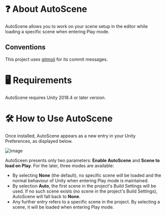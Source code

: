 # ❓ About AutoScene

AutoScene allows you to work on your scene setup in the editor while loading a specific scene when entering Play mode.

## Conventions

This project uses [gitmoji](https://gitmoji.dev) for its commit messages.

# 🖥 Requirements

AutoScene requires Unity 2018.4 or later version.

# 🛠 How to Use AutoScene

Once installed, AutoScene appears as a new entry in your Unity Preferences, as displayed below.

![image](https://user-images.githubusercontent.com/3322862/123942946-e8926a80-d99b-11eb-95f6-289d00577570.png)

AutoSceen presents only two parameters: **Enable AutoScene** and **Scene to load on Play**. For the later, three modes are available:

- By selecting **None** (the default), no specific scene will be loaded and the normal behaviour of Unity when entering Play mode is maintained.
- By selection **Auto**, the first scene in the project's Build Settings will be used. If no such scene exists (no scene in the project's Build Settings), AutoScene will fall back to **None**.
- Any further entry refers to a specific scene in the project. By selecting a scene, it will be loaded when entering Play mode.
